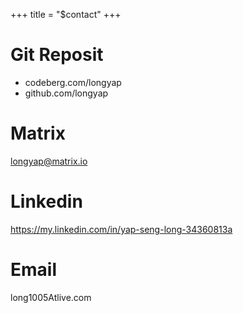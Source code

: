 +++
title = "$contact"
+++

# Git Reposit
- codeberg.com/longyap
- github.com/longyap

# Matrix
longyap@matrix.io

# Linkedin
https://my.linkedin.com/in/yap-seng-long-34360813a

# Email
long1005Atlive.com

